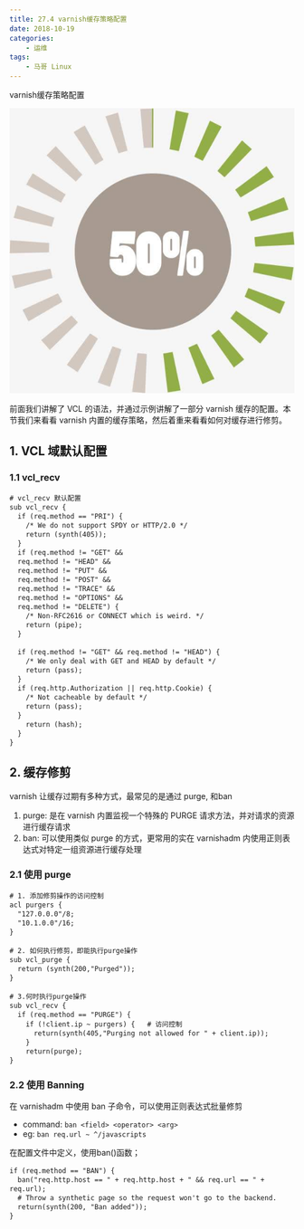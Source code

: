```yaml
---
title: 27.4 varnish缓存策略配置
date: 2018-10-19
categories:
    - 运维
tags:
    - 马哥 Linux
---
```


varnish缓存策略配置

![HA](/images/linux_mt/linux_cache.jpg)
<!-- more -->

前面我们讲解了 VCL 的语法，并通过示例讲解了一部分 varnish 缓存的配置。本节我们来看看 varnish 内置的缓存策略，然后着重来看看如何对缓存进行修剪。

## 1. VCL 域默认配置
### 1.1 vcl_recv

```
# vcl_recv 默认配置
sub vcl_recv {
  if (req.method == "PRI") {
    /* We do not support SPDY or HTTP/2.0 */
    return (synth(405));
  }
  if (req.method != "GET" &&
  req.method != "HEAD" &&
  req.method != "PUT" &&
  req.method != "POST" &&
  req.method != "TRACE" &&
  req.method != "OPTIONS" &&
  req.method != "DELETE") {
    /* Non-RFC2616 or CONNECT which is weird. */
    return (pipe);
  }

  if (req.method != "GET" && req.method != "HEAD") {
    /* We only deal with GET and HEAD by default */
    return (pass);
  }
  if (req.http.Authorization || req.http.Cookie) {
    /* Not cacheable by default */
    return (pass);
  }
    return (hash);
  }
}
```

## 2. 缓存修剪
varnish 让缓存过期有多种方式，最常见的是通过 purge, 和ban
1. purge: 是在 varnish 内置监视一个特殊的 PURGE 请求方法，并对请求的资源进行缓存请求
2. ban: 可以使用类似 purge 的方式，更常用的实在 varnishadm 内使用正则表达式对特定一组资源进行缓存处理

### 2.1 使用 purge
```
# 1. 添加修剪操作的访问控制
acl purgers {
  "127.0.0.0"/8;
  "10.1.0.0"/16;
}

# 2. 如何执行修剪，即能执行purge操作
sub vcl_purge {
  return (synth(200,"Purged"));
}

# 3.何时执行purge操作
sub vcl_recv {
  if (req.method == "PURGE") {
    if (!client.ip ~ purgers) {   # 访问控制
      return(synth(405,"Purging not allowed for " + client.ip));
    }
    return(purge);
}
```

### 2.2 使用 Banning
在 varnishadm 中使用 ban 子命令，可以使用正则表达式批量修剪
- command: `ban <field> <operator> <arg>`
- eg: `ban req.url ~ ^/javascripts`


在配置文件中定义，使用ban()函数；

```
if (req.method == "BAN") {
  ban("req.http.host == " + req.http.host + " && req.url == " + req.url);
  # Throw a synthetic page so the request won't go to the backend.
  return(synth(200, "Ban added"));
}
```
